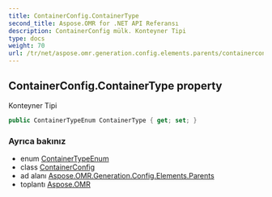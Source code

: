 ```yaml
---
title: ContainerConfig.ContainerType
second_title: Aspose.OMR for .NET API Referansı
description: ContainerConfig mülk. Konteyner Tipi
type: docs
weight: 70
url: /tr/net/aspose.omr.generation.config.elements.parents/containerconfig/containertype/
---
```

## ContainerConfig.ContainerType property

Konteyner Tipi

```csharp
public ContainerTypeEnum ContainerType { get; set; }
```

### Ayrıca bakınız

* enum [ContainerTypeEnum](../../../aspose.omr.generation.config.enums/containertypeenum/)
* class [ContainerConfig](../)
* ad alanı [Aspose.OMR.Generation.Config.Elements.Parents](../../containerconfig/)
* toplantı [Aspose.OMR](../../../)


